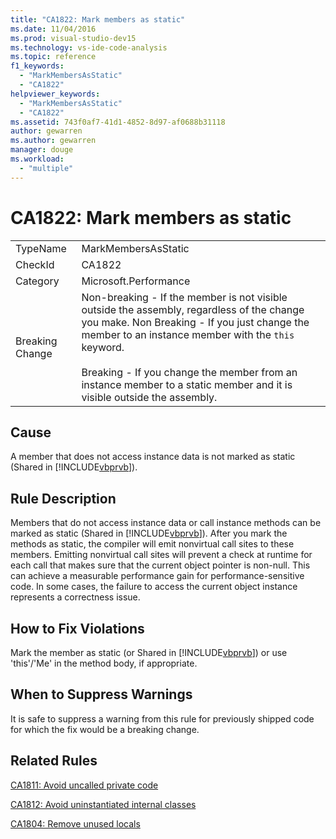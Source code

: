 ```yaml
---
title: "CA1822: Mark members as static"
ms.date: 11/04/2016
ms.prod: visual-studio-dev15
ms.technology: vs-ide-code-analysis
ms.topic: reference
f1_keywords:
  - "MarkMembersAsStatic"
  - "CA1822"
helpviewer_keywords:
  - "MarkMembersAsStatic"
  - "CA1822"
ms.assetid: 743f0af7-41d1-4852-8d97-af0688b31118
author: gewarren
ms.author: gewarren
manager: douge
ms.workload:
  - "multiple"
---
```

# CA1822: Mark members as static
|||
|-|-|
|TypeName|MarkMembersAsStatic|
|CheckId|CA1822|
|Category|Microsoft.Performance|
|Breaking Change|Non-breaking - If the member is not visible outside the assembly, regardless of the change you make. Non Breaking - If you just change the member to an instance member with the `this` keyword.<br /><br /> Breaking - If you change the member from an instance member to a static member and it is visible outside the assembly.|

## Cause
 A member that does not access instance data is not marked as static (Shared in [!INCLUDE[vbprvb](../code-quality/includes/vbprvb_md.md)]).

## Rule Description
 Members that do not access instance data or call instance methods can be marked as static (Shared in [!INCLUDE[vbprvb](../code-quality/includes/vbprvb_md.md)]). After you mark the methods as static, the compiler will emit nonvirtual call sites to these members. Emitting nonvirtual call sites will prevent a check at runtime for each call that makes sure that the current object pointer is non-null. This can achieve a measurable performance gain for performance-sensitive code. In some cases, the failure to access the current object instance represents a correctness issue.

## How to Fix Violations
 Mark the member as static (or Shared in [!INCLUDE[vbprvb](../code-quality/includes/vbprvb_md.md)]) or use 'this'/'Me' in the method body, if appropriate.

## When to Suppress Warnings
 It is safe to suppress a warning from this rule for previously shipped code for which the fix would be a breaking change.

## Related Rules
 [CA1811: Avoid uncalled private code](../code-quality/ca1811-avoid-uncalled-private-code.md)

 [CA1812: Avoid uninstantiated internal classes](../code-quality/ca1812-avoid-uninstantiated-internal-classes.md)

 [CA1804: Remove unused locals](../code-quality/ca1804-remove-unused-locals.md)